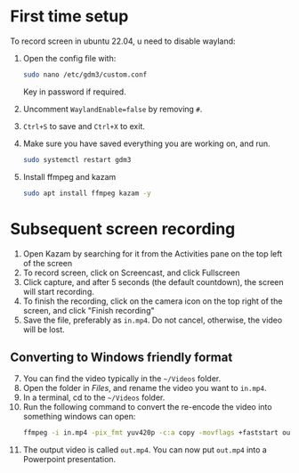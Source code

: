 # First time setup
To record screen in ubuntu 22.04, u need to disable wayland:
1. Open the config file with:
   ```bash
   sudo nano /etc/gdm3/custom.conf
   ```
   Key in password if required.
  
2. Uncomment `WaylandEnable=false` by removing `#`.
3. `Ctrl+S` to save and `Ctrl+X` to exit.
4. Make sure you have saved everything you are working on, and run.
   ```bash
   sudo systemctl restart gdm3
   ```

5. Install ffmpeg and kazam
   ```bash
   sudo apt install ffmpeg kazam -y
   ```

# Subsequent screen recording
1. Open Kazam by searching for it from the Activities pane on the top left of the screen
2. To record screen, click on Screencast, and click Fullscreen
3. Click capture, and after 5 seconds (the default countdown), the screen will start recording.
4. To finish the recording, click on the camera icon on the top right of the screen, and click "Finish recording"
6. Save the file, preferably as `in.mp4`. Do not cancel, otherwise, the video will be lost.

## Converting to Windows friendly format
7. You can find the video typically in the `~/Videos` folder.
8. Open the folder in *Files*, and rename the video you want to `in.mp4`.
9. In a terminal, cd to the `~/Videos` folder.
10. Run the following command to convert the re-encode the video into something windows can open:
    ```bash
    ffmpeg -i in.mp4 -pix_fmt yuv420p -c:a copy -movflags +faststart out.mp4
    ```
11. The output video is called `out.mp4`. You can now put `out.mp4` into a Powerpoint presentation.
